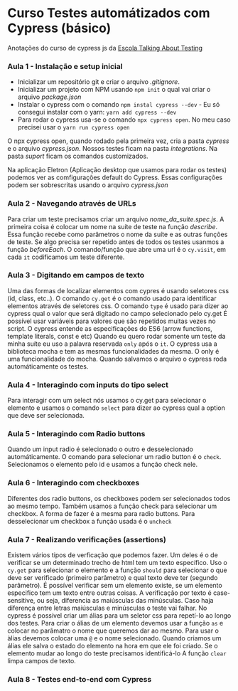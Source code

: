 # Curso Testes automátizados com Cypress (básico)

Anotações do curso de cypress js da [Escola Talking About Testing](https://talkingabouttesting.coursify.me/) 


### Aula 1 - Instalação e setup inicial

* Inicializar um repositório git e criar o arquivo _.gitignore_.
* Inicializar um projeto com NPM usando `npm init` o qual vai criar o arquivo _package.json_
* Instalar o cypress com o comando `npm instal cypress --dev` - Eu só consegui instalar com o yarn: `yarn add cypress --dev`
* Para rodar o cypress usa-se o comando `npx cypress open`. No meu caso precisei usar o `yarn run cypress open`

O npx cypress open, quando rodado pela primeira vez, cria a pasta _cypress_ e o arquivo _cypress.json_. Nossos testes ficam na pasta _integrations_. Na pasta _suport_ ficam os comandos customizados.

Na aplicação Eletron (Aplicação desktop que usamos para rodar os testes) podemos ver as comfigurações default do Cypress. Essas configurações podem ser sobrescritas usando o arquivo _cypress.json_

### Aula 2 - Navegando através de URLs

Para criar um teste precisamos criar um arquivo _nome_da_suite.spec.js_.
A primeira coisa é colocar um nome na suíte de teste na função _describe_. Essa função recebe como parâmetros o nome da suíte e as outras funções de teste.
Se algo precisa ser repetido antes de todos os testes usanmos a função _beforeEach_. 
O comando/função que abre uma url é o `cy.visit`, em cada `it` codificamos um teste diferente.

### Aula  3 - Digitando em campos de texto

Uma das formas de localizar elementos com cypres é usando seletores css (id, class, etc..). 
O comando  `cy.get` é o comando usado para identificar elementos através de seletores css.
O comando `type` é usado para dizer ao cypress qual o valor que será digitado no campo selecionado pelo cy.get
É possível usar variáveis para valores que são repetidos muitas vezes no script. O cypress entende as especificações do ES6 (arrow functions, template literals, const e etc)
Quando eu quero rodar somente um teste da minha suíte eu uso a palavra reservada `only` após o `it`.
O cypress usa a biblioteca mocha e tem as mesmas funcionalidades da mesma. O only é uma funcionalidade do mocha.
Quando salvamos o arquivo o cypress roda automáticamente os testes.

### Aula 4 - Interagindo com inputs do tipo select

Para interagir com um select nós usamos o cy.get para selecionar o elemento e usamos o comando `select` para dizer ao cypress qual a option que deve ser selecionada.

### Aula 5 - Interagindo com Radio buttons

Quando um input radio é selecionado o outro e desselecionado automáticamente.
O comando para selecionar um radio button é o `check`. Selecionamos o elemento pelo id e usamos a função check nele.


### Aula 6 - Interagindo com checkboxes

Diferentes dos radio buttons, os checkboxes podem ser selecionados todos ao mesmo tempo.
Também usamos a função check para selecionar um checkbox. A forma de fazer é a mesma para radio buttons.
Para desselecionar um checkbox a função usada é o `uncheck`


### Aula 7 - Realizando verificações (assertions)

Existem vários tipos de verficação que podemos fazer. Um deles é o de verificar se um determinado trecho de html tem um texto específico.
Uso o `cy.get` para selecionar o elemento e a função `should` para selecionar o que deve ser verificado (primeiro parâmetro) e qual texto deve ter (segundo parâmetro).
É possível verificar sem um elemento existe, se um elemento especifico tem um texto entre outras coisas.
A verificação por texto é case-sensitive, ou seja, diferencia as maiúsculas das minúsculas. Caso haja diferença entre letras maiúsculas e minúsculas o teste vai falhar.
No cypress é possível criar um álias para um seletor css para repetí-lo ao longo dos testes.
Para criar o álias de um elemento devemos usar a função `as` e colocar no parâmatro o nome que queremos dar ao mesmo. Para usar o àlias devemos colocar uma `@` e o nome selecionado. Quando criamos um álias ele salva o estado do elemento na hora em que ele foi criado. Se o elemento mudar ao longo do teste precisamos identificá-lo 
A função `clear` limpa campos de texto.


### Aula 8 - Testes end-to-end com Cypress